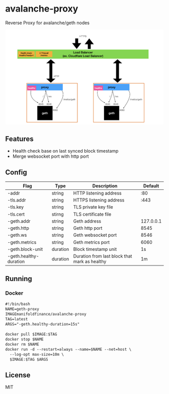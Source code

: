 # avalanche-proxy

Reverse Proxy for avalanche/geth nodes


![Overview](images/overview.png)

## Features

- Health check base on last synced block timestamp
- Merge websocket port with http port

## Config

| Flag | Type | Description | Default |
| --- | --- | --- | --- |
| -addr | string | HTTP listening address | :80 |
| -tls.addr | string | HTTPS listening address | :443 |
| -tls.key | string | TLS private key file | |
| -tls.cert | stirng | TLS certificate file | |
| -geth.addr | string | Geth address | 127.0.0.1 |
| -geth.http | string | Geth http port | 8545 |
| -geth.ws | string | Geth websocket port | 8546 |
| -geth.metrics | string | Geth metrics port | 6060 |
| -geth.block-unit | duration | Block timestamp unit | 1s |
| -geth.healthy-duration | duration | Duration from last block that mark as healthy | 1m |

## Running

### Docker

```shell
#!/bin/bash
NAME=geth-proxy
IMAGEmanifoldfinance/avalanche-proxy
TAG=latest
ARGS="-geth.healthy-duration=15s"

docker pull $IMAGE:$TAG
docker stop $NAME
docker rm $NAME
docker run -d --restart=always --name=$NAME --net=host \
  --log-opt max-size=10m \
  $IMAGE:$TAG $ARGS
```

## License

MIT

